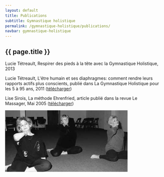 ```yaml
---
layout: default
title: Publications
subtitle: Gymnastique holistique
permalink: /gymnastique-holistique/publications/
navbar: gymnastique-holistique
---
```


## {{ page.title }}

Lucie Tétreault, Respirer des pieds à la tête avec la Gymnastique Holistique, 2013

Lucie Tétreault, L'être humain et ses diaphragmes: comment rendre leurs rapports actifs plus conscients, publié dans La Gymnastique Holistique pour les 5 à 95 ans, 2011 ([télécharger](/assets/pdfs/version-finale-denise-lise-bea-2011.pdf))

Lise Sirois, La méthode Ehrenfried, article publié dans la revue Le Massager, Mai 2005 ([télécharger](/assets/pdfs/methodeehrenfrield-massager.pdf))

<div class="text-center">
<img src="/assets/images/gymhol15.jpg" alt="">
</div>